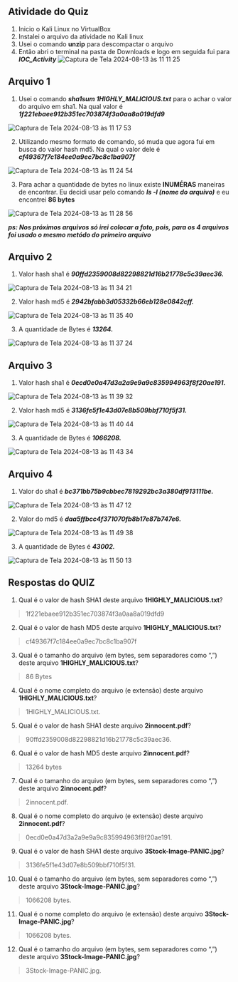 ## Atividade do Quiz

1. Inicio o Kali Linux no VirtualBox
2. Instalei o arquivo da atividade no Kali linux
3. Usei o comando **unzip** para descompactar o arquivo 
4. Então abri o terminal na pasta de Downloads e logo em seguida fui para ***IOC_Activity***
![Captura de Tela 2024-08-13 às 11 11 25](https://github.com/user-attachments/assets/489d934b-e1ee-4088-a273-c27cf4084a5c)

## Arquivo 1
1. Usei o comando ***sha1sum 1HIGHLY_MALICIOUS.txt*** para o achar o valor do arquivo em sha1. Na qual valor é ***1f221ebaee912b351ec703874f3a0aa8a019dfd9***

![Captura de Tela 2024-08-13 às 11 17 53](https://github.com/user-attachments/assets/b61aaf85-7123-4b36-b443-544801bff3be)

2. Utilizando mesmo formato de comando, só muda que agora fui em busca do valor hash md5. Na qual o valor dele é ***cf49367f7c184ee0a9ec7bc8c1ba907f***

![Captura de Tela 2024-08-13 às 11 24 54](https://github.com/user-attachments/assets/caf080f5-daa3-45f7-a296-c9782b1e5af4)

3. Para achar a quantidade de bytes no linux existe **INUMÉRAS** maneiras de encontrar. Eu decidi usar pelo comando ***ls -l (nome do arquivo)*** e eu encontrei **86 bytes**

![Captura de Tela 2024-08-13 às 11 28 56](https://github.com/user-attachments/assets/f065c2dc-e4b2-44d0-aa12-e53f444ee4e1)

***ps: Nos próximos arquivos só irei colocar a foto, pois, para os 4 arquivos foi usado o mesmo metódo do primeiro arquivo***

## Arquivo 2

1. Valor hash sha1 é ***90ffd2359008d82298821d16b21778c5c39aec36.***

![Captura de Tela 2024-08-13 às 11 34 21](https://github.com/user-attachments/assets/5b634601-ca6e-4082-85f5-2ca41c3373bc)

2. Valor hash md5 é ***2942bfabb3d05332b66eb128e0842cff.***

![Captura de Tela 2024-08-13 às 11 35 40](https://github.com/user-attachments/assets/184bfb63-2236-4ff2-98fc-f797a738d443)

3. A quantidade de Bytes é ***13264.***

![Captura de Tela 2024-08-13 às 11 37 24](https://github.com/user-attachments/assets/a24c105e-deff-4da8-b469-ccceace9ffba)

## Arquivo 3

1. Valor hash sha1 é ***0ecd0e0a47d3a2a9e9a9c835994963f8f20ae191.***

![Captura de Tela 2024-08-13 às 11 39 32](https://github.com/user-attachments/assets/2fa2d9db-a01c-4618-8ef1-a9b6e83ab9a8)

2. Valor hash md5 é ***3136fe5f1e43d07e8b509bbf710f5f31.***

![Captura de Tela 2024-08-13 às 11 40 44](https://github.com/user-attachments/assets/6577b979-2a2a-451d-a790-490ea5903498)

3. A quantidade de Bytes é ***1066208.***

![Captura de Tela 2024-08-13 às 11 43 34](https://github.com/user-attachments/assets/47eeee39-dcb0-4c5f-91a4-125cbcad7e54)

## Arquivo 4

1. Valor do sha1 é ***bc371bb75b9cbbec7819292bc3a380df913111be.***

![Captura de Tela 2024-08-13 às 11 47 12](https://github.com/user-attachments/assets/c5fe3bbe-6906-425d-a343-c68f51f3068f)

2. Valor do md5 é ***daa5ffbcc4f371070fb8b17e87b747e6.***

![Captura de Tela 2024-08-13 às 11 49 38](https://github.com/user-attachments/assets/00fc6c78-b3d2-4473-add3-3d8d31412c91)

3. A quantidade de Bytes é ***43002.***

![Captura de Tela 2024-08-13 às 11 50 13](https://github.com/user-attachments/assets/00c47cac-df10-4390-9350-d3ea3c201e54)

## Respostas do QUIZ

1. Qual é o valor de hash SHA1 deste arquivo **1HIGHLY_MALICIOUS.txt**?
>1f221ebaee912b351ec703874f3a0aa8a019dfd9
2. Qual é o valor de hash MD5 deste arquivo **1HIGHLY_MALICIOUS.txt**?
>cf49367f7c184ee0a9ec7bc8c1ba907f
3. Qual é o tamanho do arquivo (em bytes, sem separadores como “,”) deste arquivo **1HIGHLY_MALICIOUS.txt**?
> 86 Bytes
4. Qual é o nome completo do arquivo (e extensão) deste arquivo  **1HIGHLY_MALICIOUS.txt**?
>1HIGHLY_MALICIOUS.txt.
5. Qual é o valor de hash SHA1 deste arquivo **2innocent.pdf**?
>90ffd2359008d82298821d16b21778c5c39aec36.
6. Qual é o valor de hash MD5 deste arquivo **2innocent.pdf**?
>13264 bytes
7. Qual é o tamanho do arquivo (em bytes, sem separadores como “,”) deste arquivo **2innocent.pdf**?
>2innocent.pdf.
8. Qual é o nome completo do arquivo (e extensão) deste arquivo **2innocent.pdf**?
>0ecd0e0a47d3a2a9e9a9c835994963f8f20ae191.
9. Qual é o valor de hash SHA1 deste arquivo **3Stock-Image-PANIC.jpg**?
>3136fe5f1e43d07e8b509bbf710f5f31.
10. Qual é o tamanho do arquivo (em bytes, sem separadores como “,”) deste arquivo **3Stock-Image-PANIC.jpg**?
>1066208 bytes.
11. Qual é o nome completo do arquivo (e extensão) deste arquivo **3Stock-Image-PANIC.jpg**?
>1066208 bytes.
12. Qual é o tamanho do arquivo (em bytes, sem separadores como “,”) deste arquivo **3Stock-Image-PANIC.jpg**?
>3Stock-Image-PANIC.jpg.
